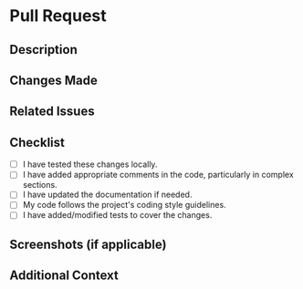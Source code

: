 # Pull Request

## Description

<!-- Briefly describe the purpose of this pull request -->

## Changes Made

<!-- Provide a high-level overview of the changes made in this pull request -->

## Related Issues

<!-- Reference any related issues by linking them (e.g., "Fixes #123") -->

## Checklist

- [ ] I have tested these changes locally.
- [ ] I have added appropriate comments in the code, particularly in complex sections.
- [ ] I have updated the documentation if needed.
- [ ] My code follows the project's coding style guidelines.
- [ ] I have added/modified tests to cover the changes.

## Screenshots (if applicable)

<!-- Include screenshots or GIFs demonstrating the changes, if applicable -->

## Additional Context

<!-- Add any additional context or information that might be relevant to reviewers -->
